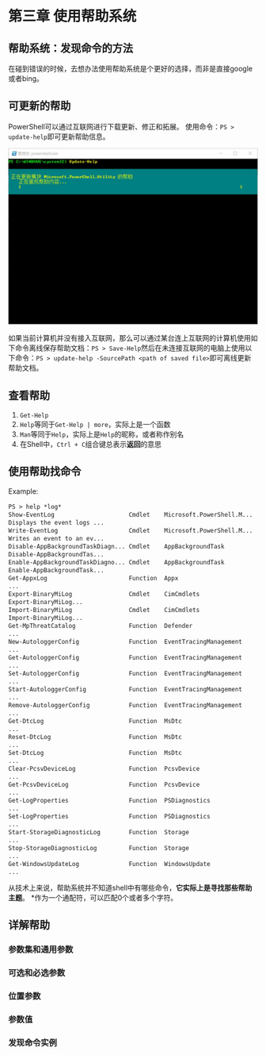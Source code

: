 # 第三章 使用帮助系统
## 帮助系统：发现命令的方法
在碰到错误的时候，去想办法使用帮助系统是个更好的选择，而非是直接google或者bing。
## 可更新的帮助
PowerShell可以通过互联网进行下载更新、修正和拓展。
使用命令：`PS > update-help`即可更新帮助信息。

![1.jpg](https://github.com/poetlife/LearnPowershell/blob/master/pics/3_1.jpg)

如果当前计算机并没有接入互联网，那么可以通过某台连上互联网的计算机使用如下命令离线保存帮助文档：`PS > Save-Help`然后在未连接互联网的电脑上使用以下命令：`PS > update-help -SourcePath <path of saved file>`即可离线更新帮助文档。

## 查看帮助
1. `Get-Help`
2. `Help`等同于`Get-Help | more`，实际上是一个函数
3. `Man`等同于`Help`，实际上是`Help`的昵称，或者称作别名
4. 在Shell中，`Ctrl + C`组合键总表示**返回**的意思

## 使用帮助找命令
Example:
```
PS > help *log*
Show-EventLog                     Cmdlet    Microsoft.PowerShell.M... Displays the event logs ...
Write-EventLog                    Cmdlet    Microsoft.PowerShell.M... Writes an event to an ev...
Disable-AppBackgroundTaskDiagn... Cmdlet    AppBackgroundTask         Disable-AppBackgroundTas...
Enable-AppBackgroundTaskDiagno... Cmdlet    AppBackgroundTask         Enable-AppBackgroundTask...
Get-AppxLog                       Function  Appx                      ...
Export-BinaryMiLog                Cmdlet    CimCmdlets                Export-BinaryMiLog...
Import-BinaryMiLog                Cmdlet    CimCmdlets                Import-BinaryMiLog...
Get-MpThreatCatalog               Function  Defender                  ...
New-AutologgerConfig              Function  EventTracingManagement    ...
Get-AutologgerConfig              Function  EventTracingManagement    ...
Set-AutologgerConfig              Function  EventTracingManagement    ...
Start-AutologgerConfig            Function  EventTracingManagement    ...
Remove-AutologgerConfig           Function  EventTracingManagement    ...
Get-DtcLog                        Function  MsDtc                     ...
Reset-DtcLog                      Function  MsDtc                     ...
Set-DtcLog                        Function  MsDtc                     ...
Clear-PcsvDeviceLog               Function  PcsvDevice                ...
Get-PcsvDeviceLog                 Function  PcsvDevice                ...
Get-LogProperties                 Function  PSDiagnostics             ...
Set-LogProperties                 Function  PSDiagnostics             ...
Start-StorageDiagnosticLog        Function  Storage                   ...
Stop-StorageDiagnosticLog         Function  Storage                   ...
Get-WindowsUpdateLog              Function  WindowsUpdate             ...
```
从技术上来说，帮助系统并不知道shell中有哪些命令，**它实际上是寻找那些帮助主题**。
\*作为一个通配符，可以匹配0个或者多个字符。
## 详解帮助
### 参数集和通用参数
### 可选和必选参数
### 位置参数
### 参数值
### 发现命令实例
